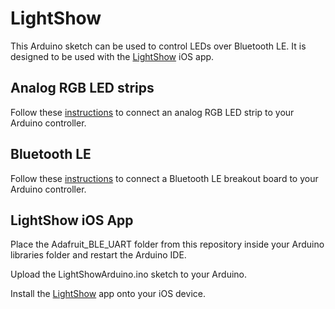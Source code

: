 LightShow
=========

This Arduino sketch can be used to control LEDs over Bluetooth LE.  It is designed to be used with the [LightShow](https://itunes.apple.com/us/app/light-show-control-your-arduinos/id955092313?mt=8) iOS app.


Analog RGB LED strips
-----------
Follow these [instructions](https://learn.adafruit.com/rgb-led-strips/overview) to connect an analog RGB LED strip to your Arduino controller.


Bluetooth LE
-----------

Follow these [instructions](https://learn.adafruit.com/getting-started-with-the-nrf8001-bluefruit-le-breakout/introduction) to connect a Bluetooth LE breakout board to your Arduino controller.


LightShow iOS App
-----------
Place the Adafruit_BLE_UART folder from this repository inside your Arduino libraries folder and restart the Arduino IDE.

Upload the LightShowArduino.ino sketch to your Arduino.

Install the [LightShow](https://itunes.apple.com/us/app/light-show-control-your-arduinos/id955092313?mt=8) app onto your iOS device.
